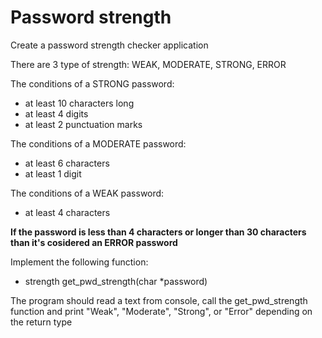 # Password strength

Create a password strength checker application
 
There are 3 type of strength: WEAK, MODERATE, STRONG, ERROR

The conditions of a STRONG password:
* at least 10 characters long
* at least 4 digits
* at least 2 punctuation marks
   
The conditions of a MODERATE password:
* at least 6 characters
* at least 1 digit

The conditions of a WEAK password:
* at least 4 characters

**If the password is less than 4 characters or longer than 30 characters than it's cosidered an ERROR password**

Implement the following function:
- strength get_pwd_strength(char *password)


The program should read a text from console, call the get_pwd_strength function 
and print "Weak", "Moderate", "Strong", or "Error" depending on the return type



